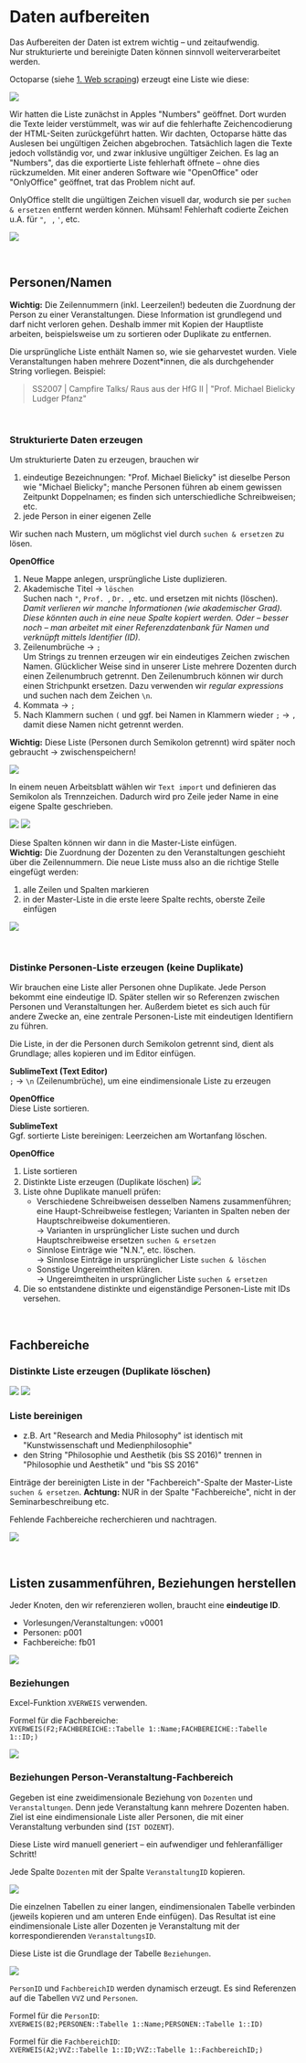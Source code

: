 # Daten aufbereiten

Das Aufbereiten der Daten ist extrem wichtig – und zeitaufwendig.  
Nur strukturierte und bereinigte Daten können sinnvoll weiterverarbeitet werden.  

Octoparse (siehe [1. Web scraping](../1-Web-Scraping/)) erzeugt eine Liste wie diese:

![](img/octoparse-export.jpg)

Wir hatten die Liste zunächst in Apples "Numbers" geöffnet. Dort wurden die Texte leider verstümmelt, was wir auf die fehlerhafte Zeichencodierung der HTML-Seiten zurückgeführt hatten. Wir dachten, Octoparse hätte das Auslesen bei ungültigen Zeichen abgebrochen. Tatsächlich lagen die Texte jedoch vollständig vor, und zwar inklusive ungültiger Zeichen. Es lag an "Numbers", das die exportierte Liste fehlerhaft öffnete – ohne dies rückzumelden. Mit einer anderen Software wie "OpenOffice" oder "OnlyOffice" geöffnet, trat das Problem nicht auf. 

OnlyOffice stellt die ungültigen Zeichen visuell dar, wodurch sie per `suchen & ersetzen` entfernt werden können. Mühsam! Fehlerhaft codierte Zeichen u.A. für `"`, ` `, `'`, etc.

![](img/ungueltige-zeichen.jpg)

&nbsp;

## Personen/Namen

**Wichtig:** Die Zeilennummern (inkl. Leerzeilen!) bedeuten die Zuordnung der Person zu einer Veranstaltungen. Diese Information ist grundlegend und darf nicht verloren gehen. Deshalb immer mit Kopien der Hauptliste arbeiten, beispielsweise um zu sortieren oder Duplikate zu entfernen. 

Die ursprüngliche Liste enthält Namen so, wie sie geharvestet wurden. Viele Veranstaltungen haben mehrere Dozent*innen, die als durchgehender String vorliegen. Beispiel: 
> SS2007 | Campfire Talks/ Raus aus der HfG II | "Prof. Michael Bielicky Ludger Pfanz"

&nbsp;

### Strukturierte Daten erzeugen 

Um strukturierte Daten zu erzeugen, brauchen wir 
1. eindeutige Bezeichnungen: "Prof. Michael Bielicky" ist dieselbe Person wie "Michael Bielicky"; manche Personen führen ab einem gewissen Zeitpunkt Doppelnamen; es finden sich unterschiedliche Schreibweisen; etc.
2. jede Person in einer eigenen Zelle

Wir suchen nach Mustern, um möglichst viel durch `suchen & ersetzen` zu lösen.

**OpenOffice**  
1. Neue Mappe anlegen, ursprüngliche Liste duplizieren.  
2. Akademische Titel &rarr; `löschen`  
Suchen nach `"`, `Prof. `, `Dr. `, etc. und ersetzen mit nichts (löschen).  *Damit verlieren wir manche Informationen (wie akademischer Grad). Diese könnten auch in eine neue Spalte kopiert werden. Oder – besser noch – man arbeitet mit einer Referenzdatenbank für Namen und verknüpft mittels Identifier (ID).*
3. Zeilenumbrüche &rarr; `;`  
Um Strings zu trennen erzeugen wir ein eindeutiges Zeichen zwischen Namen. Glücklicher Weise sind in unserer Liste mehrere Dozenten durch einen Zeilenumbruch getrennt. Den Zeilenumbruch können wir durch einen Strichpunkt ersetzen. Dazu verwenden wir *regular expressions* und suchen nach dem Zeichen `\n`.
4. Kommata &rarr; `;` 
5. Nach Klammern suchen `(` und ggf. bei Namen in Klammern wieder `;` &rarr; `,` damit diese Namen nicht getrennt werden.

**Wichtig:** Diese Liste (Personen durch Semikolon getrennt) wird später noch gebraucht &rarr; zwischenspeichern!

![](img/cleanup-names.jpg)

In einem neuen Arbeitsblatt wählen wir `Text import` und definieren das Semikolon als Trennzeichen. Dadurch wird pro Zeile jeder Name in eine eigene Spalte geschrieben. 

![](img/text-import.jpg)
![](img/personen-dozenten.jpg)

Diese Spalten können wir dann in die Master-Liste einfügen.  
**Wichtig:** Die Zuordnung der Dozenten zu den Veranstaltungen geschieht über die Zeilennummern. Die neue Liste muss also an die richtige Stelle eingefügt werden: 
1. alle Zeilen und Spalten markieren
2. in der Master-Liste in die erste leere Spalte rechts, oberste Zeile einfügen

![](img/dozenten-spalten.jpg)

&nbsp; 

### Distinke Personen-Liste erzeugen (keine Duplikate)

Wir brauchen eine Liste aller Personen ohne Duplikate. Jede Person bekommt eine eindeutige ID. Später stellen wir so Referenzen zwischen Personen und Veranstaltungen her. Außerdem bietet es sich auch für andere Zwecke an, eine zentrale Personen-Liste mit eindeutigen Identifiern zu führen.

Die Liste, in der die Personen durch Semikolon getrennt sind, dient als Grundlage; alles kopieren und im Editor einfügen.

**SublimeText (Text Editor)**  
`;` &rarr; `\n` (Zeilenumbrüche), um eine eindimensionale Liste zu erzeugen

**OpenOffice**  
Diese Liste sortieren.

**SublimeText**  
Ggf. sortierte Liste bereinigen: Leerzeichen am Wortanfang löschen.

**OpenOffice**  
1. Liste sortieren
2. Distinkte Liste erzeugen (Duplikate löschen)
   ![](img/personen-unique.jpg)
3. Liste ohne Duplikate manuell prüfen:
   - Verschiedene Schreibweisen desselben Namens zusammenführen; eine Haupt-Schreibweise festlegen; Varianten in Spalten neben der Hauptschreibweise dokumentieren.  
   &rarr; Varianten in ursprünglicher Liste suchen und durch Hauptschreibweise ersetzen `suchen & ersetzen`  
   - Sinnlose Einträge wie "N.N.", etc. löschen.  
   &rarr; Sinnlose Einträge in ursprünglicher Liste `suchen & löschen`  
   - Sonstige Ungereimtheiten klären.  
   &rarr; Ungereimtheiten in ursprünglicher Liste `suchen & ersetzen`  
4. Die so entstandene distinkte und eigenständige Personen-Liste mit IDs versehen.

&nbsp;

## Fachbereiche

### Distinkte Liste erzeugen (Duplikate löschen)

![](img/fb-aufraeumen.jpg)
![](img/fb-eindeutig.jpg)


### Liste bereinigen
- z.B. Art "Research and Media Philosophy" ist identisch mit  "Kunstwissenschaft und Medienphilosophie"
- den String "Philosophie und Aesthetik (bis SS 2016)" trennen in "Philosophie und Aesthetik" und "bis SS 2016"

Einträge der bereinigten Liste in der "Fachbereich"-Spalte der Master-Liste `suchen & ersetzen`. **Achtung:** NUR in der Spalte "Fachbereiche", nicht in der Seminarbeschreibung etc.

Fehlende Fachbereiche recherchieren und nachtragen.

![](img/fb-fehlende.jpg)

&nbsp;

## Listen zusammenführen, Beziehungen herstellen

Jeder Knoten, den wir referenzieren wollen, braucht eine **eindeutige ID**.
- Vorlesungen/Veranstaltungen: v0001  
- Personen: p001  
- Fachbereiche: fb01  

![](img/personen-ids.jpg)

### Beziehungen

Excel-Funktion `XVERWEIS` verwenden.  

Formel für die Fachbereiche:  
`XVERWEIS(F2;FACHBEREICHE::Tabelle 1::Name;FACHBEREICHE::Tabelle 1::ID;)`  

![](img/fb-xverweis.jpg)

### Beziehungen Person-Veranstaltung-Fachbereich

Gegeben ist eine zweidimensionale Beziehung von `Dozenten` und `Veranstaltungen`. Denn jede Veranstaltung kann mehrere Dozenten haben. Ziel ist eine eindimensionale Liste aller Personen, die mit einer Veranstaltung verbunden sind (`IST DOZENT`).  

Diese Liste wird manuell generiert – ein aufwendiger und fehleranfälliger Schritt!

Jede Spalte `Dozenten` mit der Spalte `VeranstaltungID` kopieren. 

![](img/beziehungen-herstellen-1.jpg)

Die einzelnen Tabellen zu einer langen, eindimensionalen Tabelle verbinden (jeweils kopieren und am unteren Ende einfügen). Das Resultat ist eine eindimensionale Liste aller Dozenten je Veranstaltung mit der korrespondierenden `VeranstaltungsID`.  

Diese Liste ist die Grundlage der Tabelle `Beziehungen`.  

![](img/beziehungen.jpg)

`PersonID` und `FachbereichID` werden dynamisch erzeugt. Es sind Referenzen auf die Tabellen `VVZ` und `Personen`.

Formel für die `PersonID`:  
`XVERWEIS(B2;PERSONEN::Tabelle 1::Name;PERSONEN::Tabelle 1::ID)`

Formel für die `FachbereichID`:  
`XVERWEIS(A2;VVZ::Tabelle 1::ID;VVZ::Tabelle 1::FachbereichID;)`
